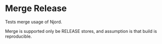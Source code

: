 # Merge Release

Tests merge usage of Njord.

Merge is supported only be RELEASE stores, and assumption is that build is reproducible.